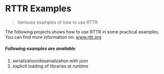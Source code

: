 # RTTR Examples

> Variouse examples of how to use RTTR

The following projects shows how to use RTTR in some practical examples. You can find more
information on: <a target="_blank" href="http://www.rttr.org">www.rttr.org</a>

##### Following examples are available

1. serialization/deserialization with json
2. explicit loading of libraries at runtime
